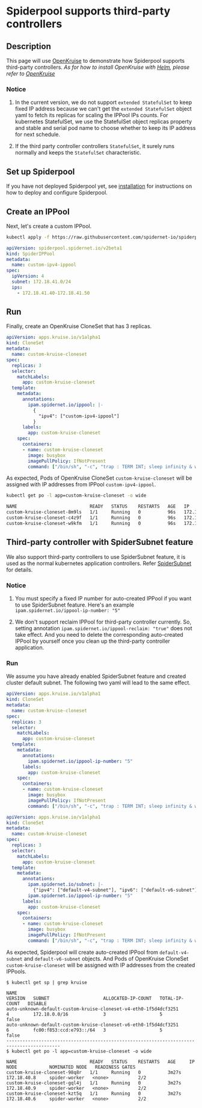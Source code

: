 # Spiderpool supports third-party controllers

## Description

This page will use [OpenKruise](https://openkruise.io/zh/docs/) to demonstrate how Spiderpool supports third-party controllers. *As for how to install OpenKruise with [Helm](https://helm.sh/), please refer to [OpenKruise](https://openkruise.io/zh/docs/)* 

### Notice

1. In the current version, we do not support `extended StatefulSet` to keep fixed IP address because we can't get the `extended StatefulSet` object yaml
to fetch its replicas for scaling the IPPool IPs counts.
For kubernetes StatefulSet, we use the StatefulSet object replicas property and stable and serial pod name to choose whether to keep its IP address for next schedule.

2. If the third party controller controllers `StatefulSet`, it surely runs normally and keeps the `StatefulSet` characteristic.

## Set up Spiderpool

If you have not deployed Spiderpool yet, see [installation](https://github.com/spidernet-io/spiderpool/blob/main/docs/usage/install.md) for instructions on how to deploy and configure Spiderpool.

## Create an IPPool

Next, let's create a custom IPPool.

```bash
kubectl apply -f https://raw.githubusercontent.com/spidernet-io/spiderpool/main/docs/example/basic/custom-ipv4-ippool.yaml
```

```yaml
apiVersion: spiderpool.spidernet.io/v2beta1
kind: SpiderIPPool
metadata:
  name: custom-ipv4-ippool
spec:
  ipVersion: 4
  subnet: 172.18.41.0/24
  ips:
    - 172.18.41.40-172.18.41.50
```

## Run 

Finally, create an OpenKruise CloneSet that has 3 replicas.

```yaml
apiVersion: apps.kruise.io/v1alpha1
kind: CloneSet
metadata:
  name: custom-kruise-cloneset
spec:
  replicas: 3
  selector:
    matchLabels:
      app: custom-kruise-cloneset
  template:
    metadata:
      annotations:
        ipam.spidernet.io/ippool: |-
          {
            "ipv4": ["custom-ipv4-ippool"]
          }
      labels:
        app: custom-kruise-cloneset
    spec:
      containers:
      - name: custom-kruise-cloneset
        image: busybox
        imagePullPolicy: IfNotPresent
        command: ["/bin/sh", "-c", "trap : TERM INT; sleep infinity & wait"]
```

As expected, Pods of OpenKruise CloneSet `custom-kruise-cloneset` will be assigned with IP addresses from IPPool `custom-ipv4-ippool`.

```bash
kubectl get po -l app=custom-kruise-cloneset -o wide

NAME                           READY   STATUS    RESTARTS   AGE   IP             NODE            NOMINATED NODE   READINESS GATES
custom-kruise-cloneset-8m9ls   1/1     Running   0          96s   172.18.41.44   spider-worker   <none>           2/2
custom-kruise-cloneset-c4z9f   1/1     Running   0          96s   172.18.41.50   spider-worker   <none>           2/2
custom-kruise-cloneset-w9kfm   1/1     Running   0          96s   172.18.41.46   spider-worker   <none>           2/2
```

## Third-party controller with SpiderSubnet feature

We also support third-party controllers to use SpiderSubnet feature, it is used as the normal kubernetes application controllers. Refer [SpiderSubnet](./spider-subnet.md) for details.

### Notice

1. You must specify a fixed IP number for auto-created IPPool if you want to use SpiderSubnet feature.
Here's an example `ipam.spidernet.io/ippool-ip-number: "5"`

2. We don't support reclaim IPPool for third-party controller currently.
So, setting annotation `ipam.spidernet.io/ippool-reclaim: "true"` does not take effect.
And you need to delete the corresponding auto-created IPPool by yourself once you clean up the third-party controller application.

### Run

We assume you have already enabled SpiderSubnet feature and created cluster default subnet.
The following two yaml will lead to the same effect.

```yaml
apiVersion: apps.kruise.io/v1alpha1
kind: CloneSet
metadata:
  name: custom-kruise-cloneset
spec:
  replicas: 3
  selector:
    matchLabels:
      app: custom-kruise-cloneset
  template:
    metadata:
      annotations:
        ipam.spidernet.io/ippool-ip-number: "5"
      labels:
        app: custom-kruise-cloneset
    spec:
      containers:
      - name: custom-kruise-cloneset
        image: busybox
        imagePullPolicy: IfNotPresent
        command: ["/bin/sh", "-c", "trap : TERM INT; sleep infinity & wait"]
```

```yaml
apiVersion: apps.kruise.io/v1alpha1
kind: CloneSet
metadata:
  name: custom-kruise-cloneset
spec:
  replicas: 3
  selector:
    matchLabels:
      app: custom-kruise-cloneset
  template:
    metadata:
      annotations:
        ipam.spidernet.io/subnet: |- 
          {"ipv4": ["default-v4-subnet"], "ipv6": ["default-v6-subnet"]}
        ipam.spidernet.io/ippool-ip-number: "5"
      labels:
        app: custom-kruise-cloneset
    spec:
      containers:
      - name: custom-kruise-cloneset
        image: busybox
        imagePullPolicy: IfNotPresent
        command: ["/bin/sh", "-c", "trap : TERM INT; sleep infinity & wait"]
```

As expected, Spiderpool will create auto-created IPPool from `default-v4-subnet` and `default-v6-subnet` objects.
And Pods of OpenKruise CloneSet `custom-kruise-cloneset` will be assigned with IP addresses from the created IPPools.

```text
$ kubectl get sp | grep kruise

NAME                                                                           VERSION   SUBNET                    ALLOCATED-IP-COUNT   TOTAL-IP-COUNT   DISABLE
auto-unknown-default-custom-kruise-cloneset-v4-eth0-1f5d4dcf3251               4         172.18.0.0/16             3                    5                false
auto-unknown-default-custom-kruise-cloneset-v6-eth0-1f5d4dcf3251               6         fc00:f853:ccd:e793::/64   3                    5                false
------------------------------------------------------------------------------------------
$ kubectl get po -l app=custom-kruise-cloneset -o wide

NAME                           READY   STATUS    RESTARTS   AGE     IP              NODE            NOMINATED NODE   READINESS GATES
custom-kruise-cloneset-98q8r   1/1     Running   0          3m27s   172.18.40.8     spider-worker   <none>           2/2
custom-kruise-cloneset-gql4j   1/1     Running   0          3m27s   172.18.40.9     spider-worker   <none>           2/2
custom-kruise-cloneset-kzt5q   1/1     Running   0          3m27s   172.18.40.6     spider-worker   <none>           2/2
```
